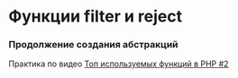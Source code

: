 # Функции filter и reject

### Продолжение создания абстракций

Практика по видео [Топ используемых функций в PHP #2](https://youtu.be/RxN_Oh7c5nM)